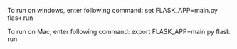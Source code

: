 To run on windows, enter following command:
set FLASK_APP=main.py
flask run 

To run on Mac, enter following command:
export FLASK_APP=main.py
flask run
